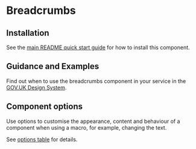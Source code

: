 # Breadcrumbs

## Installation

See the [main README quick start guide](https://github.com/alphagov/govuk-frontend#quick-start) for how to install this component.

## Guidance and Examples

Find out when to use the breadcrumbs component in your service in the [GOV.UK Design System](https://design-system.service.gov.uk/components/breadcrumbs).

## Component options

Use options to customise the appearance, content and behaviour of a component when using a macro, for example, changing the text.

See [options table](https://design-system.service.gov.uk/components/breadcrumbs/#options-example-default) for details.